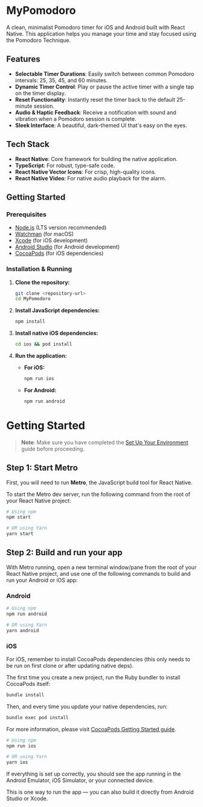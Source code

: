 # MyPomodoro

A clean, minimalist Pomodoro timer for iOS and Android built with React Native. This application helps you manage your time and stay focused using the Pomodoro Technique.

## Features

- **Selectable Timer Durations**: Easily switch between common Pomodoro intervals: 25, 35, 45, and 60 minutes.
- **Dynamic Timer Control**: Play or pause the active timer with a single tap on the timer display.
- **Reset Functionality**: Instantly reset the timer back to the default 25-minute session.
- **Audio & Haptic Feedback**: Receive a notification with sound and vibration when a Pomodoro session is complete.
- **Sleek Interface**: A beautiful, dark-themed UI that's easy on the eyes.

## Tech Stack

- **React Native**: Core framework for building the native application.
- **TypeScript**: For robust, type-safe code.
- **React Native Vector Icons**: For crisp, high-quality icons.
- **React Native Video**: For native audio playback for the alarm.

## Getting Started

### Prerequisites

- [Node.js](https://nodejs.org/) (LTS version recommended)
- [Watchman](https://facebook.github.io/watchman/) (for macOS)
- [Xcode](https://developer.apple.com/xcode/) (for iOS development)
- [Android Studio](https://developer.android.com/studio) (for Android development)
- [CocoaPods](https://cocoapods.org/) (for iOS dependencies)

### Installation & Running

1.  **Clone the repository:**

    ```bash
    git clone <repository-url>
    cd MyPomodoro
    ```

2.  **Install JavaScript dependencies:**

    ```bash
    npm install
    ```

3.  **Install native iOS dependencies:**

    ```bash
    cd ios && pod install
    ```

4.  **Run the application:**

    - **For iOS:**

      ```bash
      npm run ios
      ```

    - **For Android:**
      ```bash
      npm run android
      ```

# Getting Started

> **Note**: Make sure you have completed the [Set Up Your Environment](https://reactnative.dev/docs/set-up-your-environment) guide before proceeding.

## Step 1: Start Metro

First, you will need to run **Metro**, the JavaScript build tool for React Native.

To start the Metro dev server, run the following command from the root of your React Native project:

```sh
# Using npm
npm start

# OR using Yarn
yarn start
```

## Step 2: Build and run your app

With Metro running, open a new terminal window/pane from the root of your React Native project, and use one of the following commands to build and run your Android or iOS app:

### Android

```sh
# Using npm
npm run android

# OR using Yarn
yarn android
```

### iOS

For iOS, remember to install CocoaPods dependencies (this only needs to be run on first clone or after updating native deps).

The first time you create a new project, run the Ruby bundler to install CocoaPods itself:

```sh
bundle install
```

Then, and every time you update your native dependencies, run:

```sh
bundle exec pod install
```

For more information, please visit [CocoaPods Getting Started guide](https://guides.cocoapods.org/using/getting-started.html).

```sh
# Using npm
npm run ios

# OR using Yarn
yarn ios
```

If everything is set up correctly, you should see the app running in the Android Emulator, iOS Simulator, or your connected device.

This is one way to run the app — you can also build it directly from Android Studio or Xcode.
